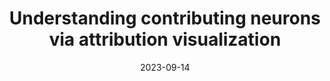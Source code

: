 ---
title: "Understanding contributing neurons via attribution visualization"
collection: publications
permalink: /publication/2023-attr-vis
date: 2023-09-14
venue: 'Neurocomputing'
# paperurl: '/files/pdf/research/Turning the Lights on.pdf'
link: 'https://www.sciencedirect.com/science/article/abs/pii/S092523122300615X'
paperurl: '/files/pdf/research/202309attrVis-neurocomputing.pdf'
github: 'https://github.com/GlowingHorse/Attribution-Visualization'
# code: 'https://zenodo.org/badge/latestdoi/588504249'
# zenodo: 'https://zenodo.org/badge/588504249.svg'
book: '/research/40attrguide-vis'
citation: 'Rui Shi, <a href="https://li-tianxing.github.io/">Tianxing Li</a>, <a href="http://www.graco.c.u-tokyo.ac.jp/yama-lab/index.php">Yasushi Yamaguchi</a>. <i>Neurocomputing</i>, 2023, 550: 126492.'
---